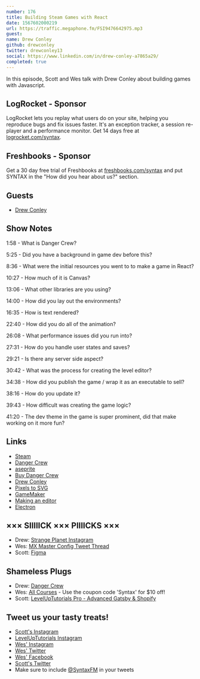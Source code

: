 ```yaml
---
number: 176
title: Building Steam Games with React
date: 1567602000219
url: https://traffic.megaphone.fm/FSI9476642975.mp3
guest: 
name: Drew Conley
github: drewconley
twitter: drewconley13
social: https://www.linkedin.com/in/drew-conley-a7865a29/
completed: true
---
```


In this episode, Scott and Wes talk with Drew Conley about building games with Javascript. 

## LogRocket - Sponsor
LogRocket lets you replay what users do on your site, helping you reproduce bugs and fix issues faster. It's an exception tracker, a session re-player and a performance monitor. Get 14 days free at [logrocket.com/syntax](https://logrocket.com/syntax).

## Freshbooks - Sponsor
Get a 30 day free trial of Freshbooks at [freshbooks.com/syntax](https://freshbooks.com/syntax) and put SYNTAX in the "How did you hear about us?" section.

## Guests

* [Drew Conley](https://twitter.com/drewconley13)

## Show Notes

1:58 - What is Danger Crew?

5:25 - Did you have a background in game dev before this?

8:36 - What were the initial resources you went to to make a game in React?

10:27 - How much of it is Canvas?

13:06 - What other libraries are you using?

14:00 - How did you lay out the environments?

16:35 - How is text rendered?

22:40 - How did you do all of the animation?

26:08 - What performance issues did you run into?

27:31 - How do you handle user states and saves?

29:21 - Is there any server side aspect?

30:42 - What was the process for creating the level editor? 

34:38 - How did you publish the game / wrap it as an executable to sell?

38:16 - How do you update it?

39:43 - How difficult was creating the game logic?

41:20 - The dev theme in the game is super prominent, did that make working on it more fun?

## Links
* [Steam](https://store.steampowered.com/)
* [Danger Crew](https://thedangercrew.com/)
* [aseprite](https://www.aseprite.org/)
* [Buy Danger Crew](https://store.steampowered.com/app/1064690/Danger_Crew/)
* [Drew Conley](https://drewconley.org)
* [Pixels to SVG](https://s.codepen.io/shshaw/debug/XbxvNj)
* [GameMaker](https://www.yoyogames.com/gamemaker)
* [Making an editor](https://drewconley.org/2019-08-25-dangercrew-editors/)
* [Electron](https://electronjs.org/)

## ××× SIIIIICK ××× PIIIICKS ×××
* Drew: [Strange Planet Instagram](https://www.instagram.com/nathanwpylestrangeplanet/)
* Wes: [MX Master Config Tweet Thread](https://twitter.com/wesbos/status/1166350577519009793)
* Scott: [Figma](https://www.figma.com/)

## Shameless Plugs
* Drew: [Danger Crew](https://thedangercrew.com/)
* Wes: [All Courses](https://wesbos.com/courses/) - Use the coupon code 'Syntax' for $10 off!
* Scott: [LevelUpTutorials Pro - Advanced Gatsby & Shopify](https://www.leveluptutorials.com/pro)

## Tweet us your tasty treats!
* [Scott's Instagram](https://www.instagram.com/stolinski/)
* [LevelUpTutorials Instagram](https://www.instagram.com/LevelUpTutorials/)
* [Wes' Instagram](https://www.instagram.com/wesbos/)
* [Wes' Twitter](https://twitter.com/wesbos)
* [Wes' Facebook](https://www.facebook.com/wesbos.developer)
* [Scott's Twitter](https://twitter.com/stolinski)
* Make sure to include [@SyntaxFM](https://twitter.com/SyntaxFM) in your tweets